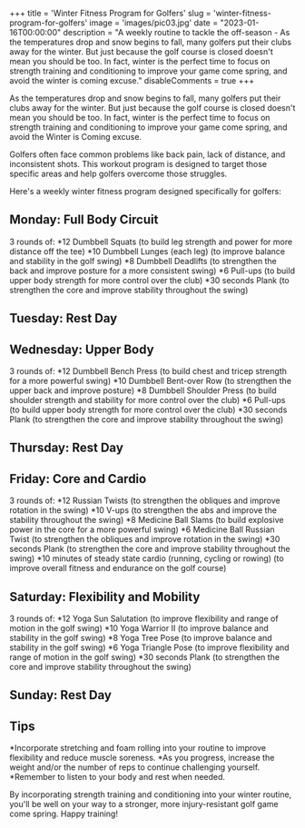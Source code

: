 +++
title = 'Winter Fitness Program for Golfers'
slug = 'winter-fitness-program-for-golfers'
image = 'images/pic03.jpg'
date = "2023-01-16T00:00:00"
description = "A weekly routine to tackle the off-season - As the temperatures drop and snow begins to fall, many golfers put their clubs away for the winter. But just because the golf course is closed doesn't mean you should be too. In fact, winter is the perfect time to focus on strength training and conditioning to improve your game come spring, and avoid the winter is coming excuse."
disableComments = true
+++


As the temperatures drop and snow begins to fall, many golfers put their clubs away for the winter. But just because the golf course is closed doesn't mean you should be too. In fact, winter is the perfect time to focus on strength training and conditioning to improve your game come spring, and avoid the Winter is Coming excuse.

Golfers often face common problems like back pain, lack of distance, and inconsistent shots. This workout program is designed to target those specific areas and help golfers overcome those struggles.

Here's a weekly winter fitness program designed specifically for golfers:



## Monday: Full Body Circuit

3 rounds of:
*12 Dumbbell Squats (to build leg strength and power for more distance off the tee)
*10 Dumbbell Lunges (each leg) (to improve balance and stability in the golf swing)
*8 Dumbbell Deadlifts (to strengthen the back and improve posture for a more consistent swing)
*6 Pull-ups (to build upper body strength for more control over the club)
*30 seconds Plank (to strengthen the core and improve stability throughout the swing)



## Tuesday: Rest Day




## Wednesday: Upper Body

3 rounds of:
*12 Dumbbell Bench Press (to build chest and tricep strength for a more powerful swing)
*10 Dumbbell Bent-over Row (to strengthen the upper back and improve posture)
*8 Dumbbell Shoulder Press (to build shoulder strength and stability for more control over the club)
*6 Pull-ups (to build upper body strength for more control over the club)
*30 seconds Plank (to strengthen the core and improve stability throughout the swing)



## Thursday: Rest Day




## Friday: Core and Cardio

3 rounds of:
*12 Russian Twists (to strengthen the obliques and improve rotation in the swing)
*10 V-ups (to strengthen the abs and improve the stability throughout the swing)
*8 Medicine Ball Slams (to build explosive power in the core for a more powerful swing)
*6 Medicine Ball Russian Twist (to strengthen the obliques and improve rotation in the swing)
*30 seconds Plank (to strengthen the core and improve stability throughout the swing)
*10 minutes of steady state cardio (running, cycling or rowing) (to improve overall fitness and endurance on the golf course)



## Saturday: Flexibility and Mobility

3 rounds of:
*12 Yoga Sun Salutation (to improve flexibility and range of motion in the golf swing)
*10 Yoga Warrior II (to improve balance and stability in the golf swing)
*8 Yoga Tree Pose (to improve balance and stability in the golf swing)
*6 Yoga Triangle Pose (to improve flexibility and range of motion in the golf swing)
*30 seconds Plank (to strengthen the core and improve stability throughout the swing)



## Sunday: Rest Day




## Tips

*Incorporate stretching and foam rolling into your routine to improve flexibility and reduce muscle soreness.
*As you progress, increase the weight and/or the number of reps to continue challenging yourself.
*Remember to listen to your body and rest when needed.


By incorporating strength training and conditioning into your winter routine, you'll be well on your way to a stronger, more injury-resistant golf game come spring. Happy training!

